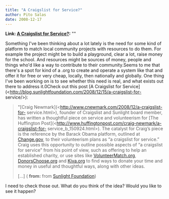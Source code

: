 ```yaml
---
title: "A Craigslist for Service?"
author: Pito Salas
date: 2008-12-17
---
```


**Link: [A Craigslist for Service?](None):** ""



Something I've been thinking about a lot lately is the need for some kind of
platform to match local community projects with resources to do them. For
example the project might be to build a playground, clear a lot, raise money
for the school. And resources might be sources of money, people and things
who'd like a way to contribute to their community.Seems to me that there's a
spot for kind of a .org to create and operate a system like that and offer it
for free or very cheap, locally, then nationally and globally. One thing I've
been working on is to see whether this need is real, and what exists out there
to address it.0Check out this post [A Craigslist for
Service](<http://blog.sunlightfoundation.com/2008/12/15/a-craigslist-for-
service/>):

> "[Craig Newmark](<http://www.cnewmark.com/2008/12/a-craigslist-for-
> service.html>), founder of Craigslist and Sunlight board member, has written
> a thoughtful piece on service and volunteerism for [The Huffington
> Post](<http://www.huffingtonpost.com/craig-newmark/a-craigslist-for-
> service_b_150924.html>). The catalyst for Craig’s piece is the reference by
> the Barack Obama platform, outlined at
> [Change.gov](<http://change.gov/americaserves>), to their volunteerism plans
> as “a craigslist for service.” Craig uses this opportunity to outline
> possible aspects of “a craigslist for service” from his point of view, such
> as offering to help an established charity, or use sites like
> [VolunteerMatch.org](<http://www.volunteermatch.org/>),
> [DonorsChoose.org](<http://www.donorschoose.org/homepage/main.html?zone=114>)
> and [Kiva.org](<http://kiva.org/>) to find ways to donate your time and
> money in useful and thoughtful ways, along with other ideas.
>
> […] ( **from:** from [Sunlight
> Foundation](<http://blog.sunlightfoundation.com/feed/>))

I need to check those out. What do you think of the idea? Would you like to
see it happen?


